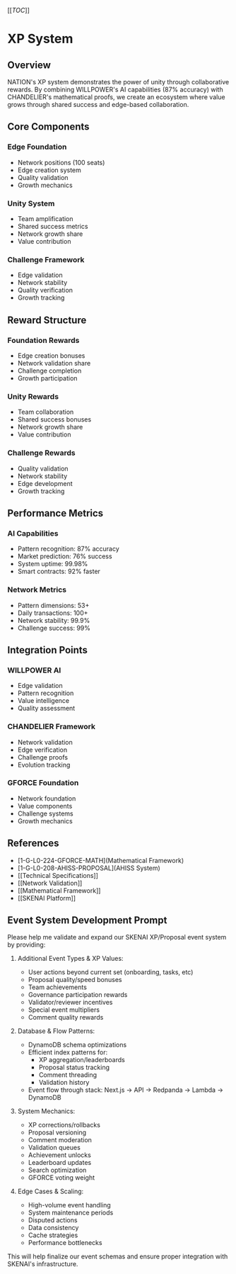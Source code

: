 [[_TOC_]]

# XP System

## Overview
NATION's XP system demonstrates the power of unity through collaborative rewards. By combining WILLPOWER's AI capabilities (87% accuracy) with CHANDELIER's mathematical proofs, we create an ecosystem where value grows through shared success and edge-based collaboration.

## Core Components
### Edge Foundation
- Network positions (100 seats)
- Edge creation system
- Quality validation
- Growth mechanics

### Unity System
- Team amplification
- Shared success metrics
- Network growth share
- Value contribution

### Challenge Framework
- Edge validation
- Network stability
- Quality verification
- Growth tracking

## Reward Structure
### Foundation Rewards
- Edge creation bonuses
- Network validation share
- Challenge completion
- Growth participation

### Unity Rewards
- Team collaboration
- Shared success bonuses
- Network growth share
- Value contribution

### Challenge Rewards
- Quality validation
- Network stability
- Edge development
- Growth tracking

## Performance Metrics
### AI Capabilities
- Pattern recognition: 87% accuracy
- Market prediction: 76% success
- System uptime: 99.98%
- Smart contracts: 92% faster

### Network Metrics
- Pattern dimensions: 53+
- Daily transactions: 100+
- Network stability: 99.9%
- Challenge success: 99%

## Integration Points
### WILLPOWER AI
- Edge validation
- Pattern recognition
- Value intelligence
- Quality assessment

### CHANDELIER Framework
- Network validation
- Edge verification
- Challenge proofs
- Evolution tracking

### GFORCE Foundation
- Network foundation
- Value components
- Challenge systems
- Growth mechanics

## References
- [1-G-L0-224-GFORCE-MATH](Mathematical Framework)
- [1-G-L0-208-AHISS-PROPOSAL](AHISS System)
- [[Technical Specifications]]
- [[Network Validation]]
- [[Mathematical Framework]]
- [[SKENAI Platform]]

## Event System Development Prompt

Please help me validate and expand our SKENAI XP/Proposal event system by providing:

1. Additional Event Types & XP Values:
   - User actions beyond current set (onboarding, tasks, etc)
   - Proposal quality/speed bonuses
   - Team achievements
   - Governance participation rewards
   - Validator/reviewer incentives
   - Special event multipliers
   - Comment quality rewards

2. Database & Flow Patterns:
   - DynamoDB schema optimizations
   - Efficient index patterns for:
     * XP aggregation/leaderboards
     * Proposal status tracking
     * Comment threading
     * Validation history
   - Event flow through stack:
     Next.js → API → Redpanda → Lambda → DynamoDB

3. System Mechanics:
   - XP corrections/rollbacks
   - Proposal versioning
   - Comment moderation
   - Validation queues
   - Achievement unlocks
   - Leaderboard updates
   - Search optimization
   - GFORCE voting weight

4. Edge Cases & Scaling:
   - High-volume event handling
   - System maintenance periods
   - Disputed actions
   - Data consistency
   - Cache strategies
   - Performance bottlenecks

This will help finalize our event schemas and ensure proper integration with SKENAI's infrastructure.
